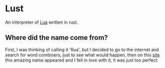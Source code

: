 # Lust

An interpreter of [Lua](https://www.lua.org) written in rust.

## Where did the name come from?

First, I was thinking of calling it 'Rua', but I decided to go to the internet and search for word combiners, just to see what would happen, then on this [site](https://wordcombiner.com) this amazing name appeared and I fell in love with it, it was just too perfect.

